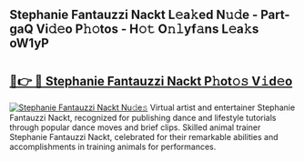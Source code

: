 ## Stephanie Fantauzzi Nackt L𝚎a𝚔ed N𝚞𝚍e - Part-gaQ Vi𝚍𝚎o P𝚑𝚘tos - H𝚘𝚝 O𝚗𝚕yf𝚊ns L𝚎a𝚔s oW1yP

# <h2><a href="http://kf6mu0.oniu.top/?m=Stephanie+Fantauzzi+Nackt">🔗👉 🔴 Stephanie Fantauzzi Nackt P𝚑ot𝚘𝚜 V𝚒d𝚎o</a></h2>

[![Stephanie Fantauzzi Nackt Nu𝚍e𝚜](https://i.imgur.com/0qMVB7G.gif)](http://kf6mu0.oniu.top/?m=Stephanie+Fantauzzi+Nackt)
Virtual artist and entertainer Stephanie Fantauzzi Nackt, recognized for publishing dance and lifestyle tutorials through popular dance moves and brief clips. Skilled animal trainer Stephanie Fantauzzi Nackt, celebrated for their remarkable abilities and accomplishments in training animals for performances.  
